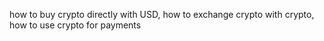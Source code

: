 how to buy crypto directly with USD, how to exchange crypto with crypto, how to use crypto for payments
